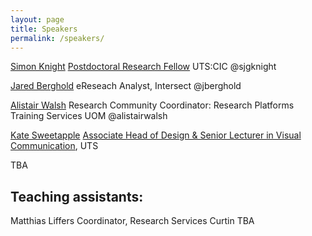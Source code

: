 ```yaml
---
layout: page
title: Speakers
permalink: /speakers/
---
```

[Simon Knight](http://sjgknight.com/finding-knowledge/)
[Postdoctoral Research Fellow](http://www.uts.edu.au/staff/simon.knight) UTS:CIC @sjgknight 

[Jared Berghold](http://www.intersect.org.au/content/eresearch-analysts) 
eReseach Analyst, Intersect @jberghold 

[Alistair Walsh](https://au.linkedin.com/in/alistair-walsh-7317424b) 
Research Community Coordinator: Research Platforms Training Services UOM @alistairwalsh

[Kate Sweetapple](http://cargocollective.com/katesweetapple) 
[Associate Head of Design & Senior Lecturer in Visual Communication](http://www.uts.edu.au/staff/kate.sweetapple), UTS

TBA
 
## Teaching assistants:

Matthias Liffers Coordinator, Research Services Curtin 
TBA
